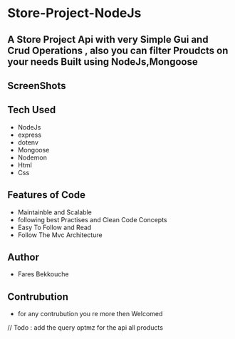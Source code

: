 # Store-Project-NodeJs

## A Store Project Api with very Simple Gui and Crud Operations ,  also you can filter Proudcts on your needs Built using  NodeJs,Mongoose

## ScreenShots

## Tech Used

- NodeJs
- express
- dotenv
- Mongoose
- Nodemon
- Html
- Css

## Features of Code

- Maintainble and Scalable
- following best Practises and Clean Code Concepts
- Easy To Follow and Read
- Follow The Mvc Architecture

## Author

- Fares Bekkouche

## Contrubution

- for any contrubution you re more then Welcomed

// Todo : add the query optmz for the api all products
